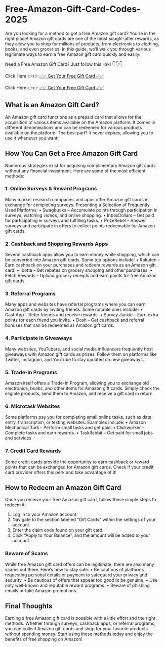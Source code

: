 # Free-Amazon-Gift-Card-Codes-2025
Are you looking for a method to get a free Amazon gift card? You're in the right place! Amazon gift cards are one of the most sought-after rewards, as they allow you to shop for millions of products, from electronics to clothing, books, and even groceries. In this guide, we’ll walk you through various legitimate ways to earn a free Amazon gift card quickly and easily.

Need a Free Amazon Gift Card? Just follow this link! 👇👇👇

Click Here 👉👉 [✅✅ Get Your Free Gift Card ✅✅](https://shorturl.at/Ubbxy)

Click Here 👉👉 [✅✅ Get Your Free Gift Card ✅✅](https://shorturl.at/Ubbxy)

## What is an Amazon Gift Card?

An Amazon gift card functions as a prepaid card that allows for the acquisition of various items available on the Amazon platform. It comes in different denominations and can be redeemed for various products available on the platform. The best part? It never expires, allowing you to use it whenever you want!

## How You Can Get a Free Amazon Gift Card

Numerous strategies exist for acquiring complimentary Amazon gift cards without any financial investment. Here are some of the most efficient methods:

### 1. Online Surveys & Reward Programs

Many market research companies and apps offer Amazon gift cards in exchange for completing surveys. Presenting a Selection of Frequently Used Platforms:
•	Swagbucks – Accumulate points through participation in surveys, watching videos, and online shopping.
•	InboxDollars – Get paid for participating in surveys and fulfilling tasks.
•	PrizeRebel – Answer surveys and participate in offers to collect points redeemable for Amazon gift cards.

### 2. Cashback and Shopping Rewards Apps

Several cashback apps allow you to earn money while shopping, which can be converted into Amazon gift cards. Some top options include:
•	Rakuten – Earn cashback on your purchases and redeem rewards as an Amazon gift card.
•	Ibotta – Get rebates on grocery shopping and other purchases.
•	Fetch Rewards – Upload grocery receipts and earn points for free Amazon gift cards.

### 3. Referral Programs

Many apps and websites have referral programs where you can earn Amazon gift cards by inviting friends. Some notable ones include:
•	CashApp – Refer friends and receive rewards.
•	Survey Junkie – Earn extra points for each friend you invite.
•	Dosh – Get cashback and referral bonuses that can be redeemed as Amazon gift cards.

### 4. Participate in Giveaways

Many websites, YouTubers, and social media influencers frequently host giveaways with Amazon gift cards as prizes. Follow them on platforms like Twitter, Instagram, and YouTube to stay updated on new giveaways.

### 5. Trade-in Programs

Amazon itself offers a Trade-In Program, allowing you to exchange old electronics, books, and other items for Amazon gift cards. Simply check the eligible products, send them to Amazon, and receive a gift card in return.

### 6. Microtask Websites

Some platforms pay you for completing small online tasks, such as data entry, transcription, or testing websites. Examples include:
•	Amazon Mechanical Turk – Perform small tasks and get paid.
•	Clickworker – Complete tasks and earn rewards.
•	TaskRabbit – Get paid for small jobs and services.

### 7. Credit Card Rewards

Some credit cards provide the opportunity to earn cashback or reward points that can be exchanged for Amazon gift cards. Check if your credit card provider offers this perk and take advantage of it!

## How to Redeem an Amazon Gift Card

Once you receive your free Amazon gift card, follow these simple steps to redeem it:
1.	Log in to your Amazon account.
2.	Navigate to the section labeled "Gift Cards" within the settings of your account.
3.	Enter the claim code found on your gift card.
4.	Click “Apply to Your Balance”, and the amount will be added to your account.

### Beware of Scams

While free Amazon gift card offers can be legitimate, there are also many scams out there. Here’s how to stay safe:
•	Be cautious of platforms requesting personal details or payment to safeguard your privacy and security.
•	Be cautious of offers that appear too good to be genuine.
•	Use only well-known and reputable reward programs.
•	Beware of phishing emails or fake Amazon promotions.
## Final Thoughts

Earning a free Amazon gift card is possible with a little effort and the right methods. Whether through surveys, cashback apps, or referral programs, you can collect Amazon gift cards and shop for your favorite products without spending money. Start using these methods today and enjoy the benefits of free shopping on Amazon!
